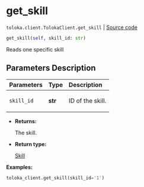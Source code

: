 # get_skill
`toloka.client.TolokaClient.get_skill` | [Source code](https://github.com/Toloka/toloka-kit/blob/v1.2.0.post1/src/client/__init__.py#L2209)

```python
get_skill(self, skill_id: str)
```

Reads one specific skill

## Parameters Description

| Parameters | Type | Description |
| :----------| :----| :-----------|
`skill_id`|**str**|<p>ID of the skill.</p>

* **Returns:**

  The skill.

* **Return type:**

  [Skill](toloka.client.skill.Skill.md)

**Examples:**


```python
toloka_client.get_skill(skill_id='1')
```
